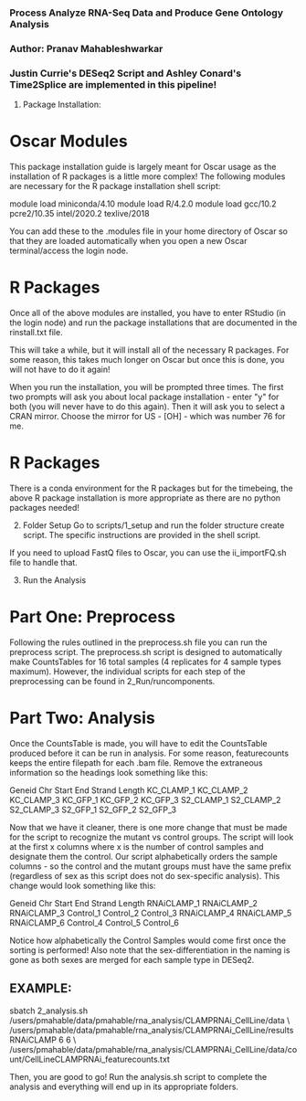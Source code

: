 ### Process Analyze RNA-Seq Data and Produce Gene Ontology Analysis

###  Author: Pranav Mahableshwarkar 
###  Justin Currie's DESeq2 Script and Ashley Conard's Time2Splice are implemented in this pipeline!

1. Package Installation:
# Oscar Modules
This package installation guide is largely meant for Oscar usage as the installation of R packages is a little
more complex! The following modules are necessary for the R package installation shell script:

module load miniconda/4.10
module load R/4.2.0
module load gcc/10.2 pcre2/10.35 intel/2020.2 texlive/2018

You can add these to the .modules file in your home directory of Oscar so that they are loaded automatically
when you open a new Oscar terminal/access the login node. 

# R Packages
Once all of the above modules are installed, you have to enter RStudio (in the login node) and run the package
installations that are documented in the rinstall.txt file. 

This will take a while, but it will install all of the necessary R packages. For some reason, this takes much longer on Oscar but once this is done, you will not have to do it again!

When you run the installation, you will be prompted three times. The first two prompts will ask you about local package installation - enter "y" for both (you will never have to do this again). Then it will ask you to select a CRAN mirror. Choose the mirror for US - [OH] - which was number 76 for me.

# R Packages
There is a conda environment for the R packages but for the timebeing, the above R package installation is more appropriate as there are no python packages needed!

2. Folder Setup
Go to scripts/1_setup and run the folder structure create script. The specific instructions are provided in the shell script. 

If you need to upload FastQ files to Oscar, you can use the ii_importFQ.sh file to handle that. 

3. Run the Analysis
# Part One: Preprocess
Following the rules outlined in the preprocess.sh file you can run the preprocess script. The preprocess.sh script is designed to automatically make CountsTables for 16 total samples (4 replicates for 4 sample types maximum). However, the individual scripts for each step of the preprocessing can be found in 
2_Run/runcomponents. 

# Part Two: Analysis
Once the CountsTable is made, you will have to edit the CountsTable produced before it can be run in analysis. 
For some reason, featurecounts keeps the entire filepath for each .bam file. Remove the extraneous information so the headings look something like this:

Geneid	Chr	Start	End	Strand	Length  KC_CLAMP_1  KC_CLAMP_2	KC_CLAMP_3	KC_GFP_1    KC_GFP_2	KC_GFP_3	S2_CLAMP_1	S2_CLAMP_2	S2_CLAMP_3	S2_GFP_1	S2_GFP_2	S2_GFP_3

Now that we have it cleaner, there is one more change that must be made for the script to recognize the mutant vs control groups. The script will look at the first x columns where x is the number of control samples and designate them the control. Our script alphabetically orders the sample columns - so the control and the mutant groups must have the same prefix (regardless of sex as this script does not do sex-specific analysis).
This change would look something like this:

Geneid  Chr Start   End Strand  Length  RNAiCLAMP_1  RNAiCLAMP_2   RNAiCLAMP_3  Control_1    Control_2   Control_3     RNAiCLAMP_4   RNAiCLAMP_5    RNAiCLAMP_6  Control_4   Control_5   Control_6

Notice how alphabetically the Control Samples would come first once the sorting is performed! Also note that
the sex-differentiation in the naming is gone as both sexes are merged for each sample type in DESeq2.

## EXAMPLE:
sbatch 2_analysis.sh /users/pmahable/data/pmahable/rna_analysis/CLAMPRNAi_CellLine/data
\ /users/pmahable/data/pmahable/rna_analysis/CLAMPRNAi_CellLine/results RNAiCLAMP 6 6 
\ /users/pmahable/data/pmahable/rna_analysis/CLAMPRNAi_CellLine/data/count/CellLineCLAMPRNAi_featurecounts.txt

Then, you are good to go! Run the analysis.sh script to complete the analysis and everything will end up in its appropriate folders. 


